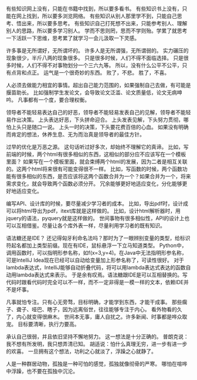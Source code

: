有些知识网上没有，只能在书籍中找到，所以要多看书。
有些知识书上没有，只能在网上找到，所以要多浏览网络。
有些知识从别人那里学不到，只能自己思考、悟出来，所以要多思考。
有些知识自己打死想不出来，只能参考别人、理解别人的思路，所以要多学习别人。
学而不思则罔，思而不学则殆。学累了就思考一下活跃一下思维，思考累了就学习一会儿汲取一下灵感。

许多事是无所谓好，无所谓坏的。
许多人是无所谓强，无所谓弱的。
实力碾压的现象很少，半斤八两的现象很多。
只是很多时候，人们不得不面临选择。
只是很多时候，人们不得不对事物划分一个三六九等。
所以，没有什么公平不公平，只有点背和点正。
运气是一个很奇妙的东西。
败了，不悲。
胜了，不喜。

人必须去做能力相宜的事情。超出自己能力范围的，如果强制自己去做，有可能是揠苗助长。
比如强制学生发论文，会导致论文泛滥、论文质量低，论文无病呻吟。
凡事都有一个度，要合理权衡。

领导者不能轻易表达自己的好恶，领导者不能轻易发表自己的见解，领导者不能轻易作出决策。
上头表达好恶，下头拼命迎合。
上头发表见解，下头努力贯彻，哪怕上头只是随口一说。
上头一时的决策，下头要花费百倍的心血。
如果没有明确而肯定的想法，休养生息、无为而治真是领导者的最佳方针。

过早的优化是万恶之源。
这句话听过好多次，却始终不理解它的真谛。
比如，写前端的时候，两个html有很多相似的东西，这相似的部分应不应该写在一个模板里面？
如果写在一个模板里面，就会束缚两个html的发展，因为二者是相互关联的。这两个html将来很有可能变得很不一样。
比如，写函数的时候，两个函数功能有很多相似的东西，是否应该将这两个函数合并为一个？如果合并为一个，将来需求变化，就会导致两个函数必须分开。
冗余能够更好地适应变化，分化能够更好地适应变化。

编写API、设计库的时候，要尽量减少学习者的成本。
比如，导出pdf时，设计成可以将html导出为pdf，itext库就是这样做的。
比如，设计html解析器时，用jquery的语法，pyquery就是这样做的。
世间事物有很多相似性，API的设计上也可以互相借鉴。尽量让各个库外表一样，尽量利用学习者的既有知识。


语法糖还是IDE？
还记得匈牙利命名法吗？那时为了一眼辨别变量的类型，给标识符起名都加上类型前缀。现在有IDE，鼠标悬浮一下立马知道类型。
Python中，调用函数时，可以指明形参名称，如f(x=3,y=4)。在Java中无法指明形参名称，可是IntelliJ Idea现在已经可以自动给变量加上形参名称了，可读性很好。
对于lambda表达式，IntelliJ能够自动折叠代码，将可以用lambda表达式表达的函数自动用lambda表达式来表示。
于是余有叹焉。语法糖跟IDE是可以互相替换的。写代码时跟看代码时完全可以不一样，而不一定非得是一模一样的文本，依赖IDE并不是坏事。


凡事就怕专注。只有心无旁骛，目标明确，才能学到东西，才能干成事。
那些瘸子、聋子、哑巴、瞎子，因为远离俗世，往往能够专注于内心。
看外物看的久了，内心就变得很麻木。
世间本无事，庸人自扰之。许多新闻、时事都是哗众取宠。
目标要清晰，执行力要高。

承认自己很弱，并且依旧坚持不懈地努力。
这一想法是十分正确的。
普朗克说：我不想有所发明，我只想弄清已知。
胡适说：怕什么真理无穷，进一步有进一步的欢喜。
一旦拥有这个想法，功利之心就淡了，浮躁之心就静了。

人是一种群居动物，孤独是一种可怕的感觉，孤独就像彻骨的严寒。
哪怕在喧哗中浮躁，也不要在孤独中沉沦。